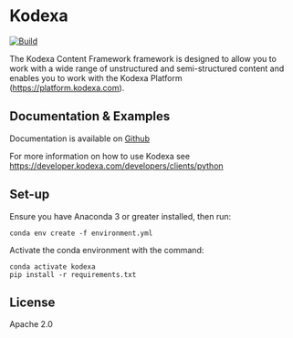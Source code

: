 # Kodexa

[![Build](https://github.com/kodexa-ai/kodexa/actions/workflows/main.yml/badge.svg)](https://github.com/kodexa-ai/kodexa/actions/workflows/main.yml)

The Kodexa Content Framework framework is designed to allow you to work with a wide range of unstructured and semi-structured content and enables you to work with the Kodexa Platform (https://platform.kodexa.com).

## Documentation & Examples

Documentation is available on [Github](https://python.kodexa.com)

For more information on how to use Kodexa see https://developer.kodexa.com/developers/clients/python

## Set-up

Ensure you have Anaconda 3 or greater installed, then run:

    conda env create -f environment.yml 
    
Activate the conda environment with the command:

    conda activate kodexa
    pip install -r requirements.txt

## License

Apache 2.0
